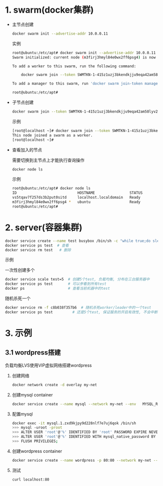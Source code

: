# 1. swarm(docker集群)

* 主节点创建

  ```bash
  docker swarm init --advertise-addr 10.0.0.11
  ```

  实例

  ```bash
  root@ubuntu:/etc/apt# docker swarm init --advertise-addr 10.0.0.11
  Swarm initialized: current node (m3firj3hmyl84e0wx2ff6psg4) is now a manager.
  
  To add a worker to this swarm, run the following command:
  
      docker swarm join --token SWMTKN-1-415z1uzj3bkendkjju9eqa42am58lyv20eu5pf86vkb4xl9vnl-d6batdh69p64tgmy19jhh3s6b 10.0.0.11:2377
  
  To add a manager to this swarm, run 'docker swarm join-token manager' and follow the instructions.
  
  root@ubuntu:/etc/apt#
  ```

* 子节点创建

  ```bash
  docker swarm join --token SWMTKN-1-415z1uzj3bkendkjju9eqa42am58lyv20eu5pf86vkb4xl9vnl-d6batdh69p64tgmy19jhh3s6b 10.0.0.11:2377
  ```

  示例

  ```bash
  [root@localhost ~]# docker swarm join --token SWMTKN-1-415z1uzj3bkendkjju9eqa42am58lyv20eu5pf86vkb4xl9vnl-d6batdh69p64tgmy19jhh3s6b 10.0.0.11:2377
  This node joined a swarm as a worker.
  [root@localhost ~]#
  ```

* 查看加入的节点

  需要切换到主节点上才能执行查询操作

  ```bash
  docker node ls
  ```

  示例

  ```bash
  root@ubuntu:/etc/apt# docker node ls
  ID                            HOSTNAME                STATUS              AVAILABILITY        MANAGER STATUS      ENGINE VERSION
  vs5tqav7f257ds3b2put0sitd     localhost.localdomain   Ready               Active                                  18.09.5
  m3firj3hmyl84e0wx2ff6psg4 *   ubuntu                  Ready               Active              Leader              19.03.13
  root@ubuntu:/etc/apt#
  ```

# 2. server(容器集群)

```bash
docker service create --name test busybox /bin/sh -c "while true;do sleep 3600;done"  # 创建
docker service ps test  # 查看
docker service rm test   # 删除
```

示例

一次性创建多个

```bash
docker service scale test=5  # 创建5个test, 负载均衡, 分布在三台服务器中
docker service ps test       # 可以参看到所有test
docker ps                    # 查看当前机器中的test
```

随机杀死一个

```bash
docker service rm -f c8b038f357b6  # 随机杀死worker/leader中的一个test
docker service ps test         # 还是5个test, 保证服务的开启有效性, 不会中断
```



# 3. 示例

## 3.1 wordpress搭建

负载均衡LVS使用VIP虚拟网络搭建wordpress

1. 创建网络

   ```bash
   docker network create -d overlay my-net
   ```

2. 创建mysql container

   ```bash
   docker service create --name mysql --network my-net --env   MYSQL_ROOT_PASSWORD=root --env MYSQL_DATABASE=wordpress --mount type=volume,source=mysql-data,destination=/var/lib/mysql mysql
   ```

3. 配置mysql

   ```bash
   docker exec -it mysql.1.zxd9kjpy9d228nlf7e7uj6qok /bin/sh
   >>> mysql -uroot -proot
   >>> ALTER USER 'root'@'%' IDENTIFIED BY 'root' PASSWORD EXPIRE NEVER;
   >>> ALTER USER 'root'@'%' IDENTIFIED WITH mysql_native_password BY 'root';
   >>> FLUSH PRIVILEGES;
   ```

4. 创建wordpress container

   ```bash
   docker service create --name wordpress -p 80:80 --network my-net --env  WORDPRESS_DB_PASSWORD=root --env WORDPRESS_DB_HOST=mysql wordpress
   ```

5. 测试

   ```bash
   curl localhost:80
   ```

   